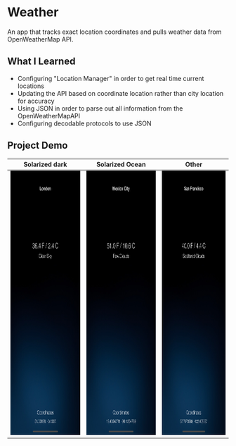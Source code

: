 # Weather
An app that tracks exact location coordinates and pulls weather data from OpenWeatherMap API.

## What I Learned
* Configuring "Location Manager" in order to get real time current locations
* Updating the API based on coordinate location rather than city location for accuracy 
* Using JSON in order to parse out all information from the OpenWeatherMapAPI
* Configuring decodable protocols to use JSON 

## Project Demo
Solarized dark             |  Solarized Ocean          |  Other
:-------------------------:|:-------------------------:|:-------------------------:
<img src="https://github.com/NolanOfficial/Weather/blob/master/Screenshot%201.png" height="600" width="277">  | <img src="https://github.com/NolanOfficial/Weather/blob/master/Screenshot%202.png" height="600" width="277"> | <img src="https://github.com/NolanOfficial/Weather/blob/master/Screenshot%203.png" height="600" width="277">



 
